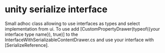 # unity serialize interface
Small adhoc class allowing to use interfaces as types and select implementation from ui.
To use add  [CustomPropertyDrawer(typeof({your interface type name}), true)] to the InterfaceWithSerializableContentDrawer.cs
and use your interface with [SerializeReference].
